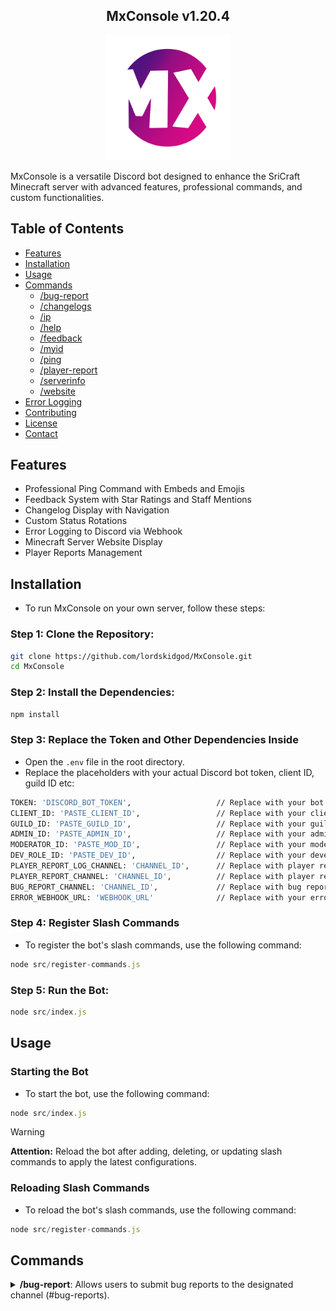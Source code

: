 <h2 align="center">
    MxConsole v1.20.4
</h2>

<p align="center">
    <img src="MxConsole2.png" alt="MxConsole Logo" width="200"/>
</p>

MxConsole is a versatile Discord bot designed to enhance the SriCraft Minecraft server with advanced features, professional commands, and custom functionalities.

## Table of Contents

- [Features](#features)
- [Installation](#installation)
- [Usage](#usage)
- [Commands](#commands)
  - [/bug-report](#bug-report)
  - [/changelogs](#changelogs)
  - [/ip](#ip)
  - [/help](#help)
  - [/feedback](#feedback)
  - [/myid](#myid)
  - [/ping](#ping)
  - [/player-report](#player-report)
  - [/serverinfo](#serverinfo)
  - [/website](#website)
- [Error Logging](#error-logging)
- [Contributing](#contributing)
- [License](#license)
- [Contact](#contact)

## Features

- Professional Ping Command with Embeds and Emojis
- Feedback System with Star Ratings and Staff Mentions
- Changelog Display with Navigation
- Custom Status Rotations
- Error Logging to Discord via Webhook
- Minecraft Server Website Display
- Player Reports Management

## Installation

- To run MxConsole on your own server, follow these steps:

 ### Step 1: Clone the Repository:

 ```sh
 git clone https://github.com/lordskidgod/MxConsole.git
 cd MxConsole
 ```

 ### Step 2: Install the Dependencies:
 ```sh
 npm install
 ```

 ### Step 3: Replace the Token and Other Dependencies Inside
 - Open the `.env` file in the root directory.
 - Replace the placeholders with your actual Discord bot token, client ID, guild ID etc:
  
 ```sh
 TOKEN: 'DISCORD_BOT_TOKEN',                   // Replace with your bot token
 CLIENT_ID: 'PASTE_CLIENT_ID',                 // Replace with your client ID
 GUILD_ID: 'PASTE_GUILD_ID',                   // Replace with your guild ID
 ADMIN_ID: 'PASTE_ADMIN_ID',                   // Replace with your admin role ID
 MODERATOR_ID: 'PASTE_MOD_ID',                 // Replace with your moderator role ID
 DEV_ROLE_ID: 'PASTE_DEV_ID',                  // Replace with your developer role ID
 PLAYER_REPORT_LOG_CHANNEL: 'CHANNEL_ID',      // Replace with player report log channel ID
 PLAYER_REPORT_CHANNEL: 'CHANNEL_ID',          // Replace with player report channel ID
 BUG_REPORT_CHANNEL: 'CHANNEL_ID',             // Replace with bug report channel ID
 ERROR_WEBHOOK_URL: 'WEBHOOK_URL'              // Replace with your error webhook URL
  ```

  ### Step 4: Register Slash Commands

  - To register the bot's slash commands, use the following command:

  ```js
  node src/register-commands.js
  ```

  ### Step 5: Run the Bot:
   ```js
   node src/index.js
   ```

## Usage

### Starting the Bot

- To start the bot, use the following command:

```js
node src/index.js
```


> [!WARNING]
> 
> **Attention:** Reload the bot after adding, deleting, or updating slash commands to apply the latest configurations.

### Reloading Slash Commands

- To reload the bot's slash commands, use the following command:

```js
node src/register-commands.js
```

## Commands


<details>
<summary><strong>/bug-report</strong>: Allows users to submit bug reports to the designated channel (#bug-reports).</summary>

````markdown
The bot listens for messages starting with /bug-report followed by the details of the bug. It logs these reports to the specified channel using a webhook for easy tracking and resolution by moderators.
</details>
<details>
<summary><strong>/changelogs</strong>: Retrieves and displays recent updates and changes made to the bot or server.</summary>

It fetches this information from a predefined source (e.g., a text file or API endpoint) and formats it into a readable embed message for users to view.
</details>
<details>
<summary><strong>/ip</strong>: Fetches and displays the IP address of the Minecraft server associated with the bot.</summary>

It retrieves this information either from a configuration file or directly from the server's status API, presenting it in a clear and accessible format to users.
</details>
<details>
<summary><strong>/help</strong>: Provides users with information about available commands and their functionalities.</summary>

It responds to /help commands by sending a structured list of commands, along with brief descriptions of each, ensuring users understand how to interact with the bot effectively.
</details>
<details>
<summary><strong>/feedback</strong>: Enables users to submit feedback about the bot or server.</summary>

It prompts users to provide their feedback, which can include text-based comments and optional star ratings. The bot then processes this feedback, logs it to a dedicated channel (#feedback), and notifies relevant staff members for review and response.
</details>
<details>
<summary><strong>/myid</strong>: Returns the Discord ID of the user who issued the command.</summary>


It retrieves and displays the user's unique Discord identifier, facilitating user-specific actions or queries within the bot's functionality.
</details>
<details>
<summary><strong>/ping</strong>: Checks the latency (ping) of the bot to the Discord servers.</summary>

It calculates and displays the time taken for the bot to receive and respond to a command, helping users assess the bot's responsiveness and connection quality.
</details>
<details>
<summary><strong>/player-report</strong>: Facilitates the management of player reports within the server.</summary>

It allows moderators and administrators to view and handle reports submitted by users, including details such as the reported player's username, the reason for the report, and the number of times reported. Access to this command is restricted to authorized staff members (@admin and @moderator roles).
</details>
<details>
<summary><strong>/serverinfo</strong>: Provides detailed information about the Discord server where the bot is installed.</summary>

It retrieves and displays server-specific details such as the server name, member count, creation date, and region, offering users insights into the server's configuration and demographics.

<summary><strong>/website</strong>: Displays the website URL associated with the Minecraft server.</summary>

It retrieves and presents the server's website link, facilitating easy access for users to visit and explore additional information about the server, such as community resources, forums, or shop pages.
</details>

### Notes:
- **Sections**: Each section (`Error Logging`, `Contributing`, `License`, `Contact`) is briefly described and linked in the Table of Contents for easy navigation.
- **Commands**: Each command is briefly summarized with its functionality. You can expand on each command further as needed.
- **Customization**: Tailor the content to fit your specific bot's commands, features, and project details.
- **Images**: You can integrate images into specific command explanations by including markdown image syntax (`![Command Name](path_to_image.png)`) where appropriate.
  
This structure provides a clear and organized overview of your Discord bot project, making it easier for users to understand its features, installation process, usage instructions, and how they can contribute or get support. Adjust and expand on each section based on your project's specific needs and audience.


<h6 align="center">©️ PROJECT | CN DEVELOPMENT UNIT</h6>

